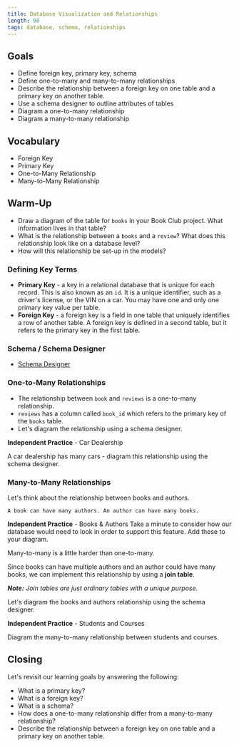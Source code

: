 ```yaml
---
title: Database Visualization and Relationships
length: 90
tags: database, schema, relationships
---
```


## Goals

* Define foreign key, primary key, schema
* Define one-to-many and many-to-many relationships
* Describe the relationship between a foreign key on one table and a primary key on another table.
* Use a schema designer to outline attributes of tables
* Diagram a one-to-many relationship
* Diagram a many-to-many relationship

## Vocabulary

* Foreign Key
* Primary Key
* One-to-Many Relationship
* Many-to-Many Relationship

## Warm-Up

* Draw a diagram of the table for `books` in your Book Club project. What information lives in that table?
* What is the relationship between a `books` and a `review`? What does this relationship look like on a database level?
* How will this relationship be set-up in the models?

### Defining Key Terms

* **Primary Key** - a key in a relational database that is unique for each record. This is also known as an `id`. It is a unique identifier, such as a driver's license, or the VIN on a car. You may have one and only one primary key value per table.
* **Foreign Key** - a foreign key is a field in one table that uniquely identifies a row of another table. A foreign key is defined in a second table, but it refers to the primary key in the first table.

### Schema / Schema Designer

* [Schema Designer](http://ondras.zarovi.cz/sql/demo/)

### One-to-Many Relationships

* The relationship between `book` and `reviews` is a one-to-many relationship.
* `reviews` has a column called `book_id` which refers to the primary key of the `books` table.
* Let's diagram the relationship using a schema designer.

**Independent Practice** - Car Dealership

A car dealership has many cars - diagram this relationship using the schema designer.

### Many-to-Many Relationships

Let's think about the relationship between books and authors.

  ```
  A book can have many authors. An author can have many books.
  ```

**Independent Practice** - Books & Authors
  Take a minute to consider how our database would need to look in order to support this feature. Add these to your diagram.


Many-to-many is a little harder than one-to-many.

Since books can have multiple authors and an author could have many books, we can implement this relationship by using a **join table**.

_**Note:** Join tables are just ordinary tables with a unique purpose._

Let's diagram the books and authors relationship using the schema designer.

**Independent Practice** - Students and Courses

Diagram the many-to-many relationship between students and courses.

## Closing

Let's revisit our learning goals by answering the following:

* What is a primary key?
* What is a foreign key?
* What is a schema?
* How does a one-to-many relationship differ from a many-to-many relationship?
* Describe the relationship between a foreign key on one table and a primary key on another table.
